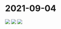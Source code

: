 # 2021-09-04

<image-container>
  <img preview="0" src="http://wangleant.com/turtle-source/IMG_20210904_064757.jpg"/>
</image-container>
<image-container>
  <img preview="0" src="http://wangleant.com/turtle-source/IMG_20210904_065426.jpg"/>
</image-container>
<image-container>
  <img preview="0" src="http://wangleant.com/turtle-source/IMG_20210904_070621.jpg"/>
</image-container>
<video-container>
  <source src="http://wangleant.com/turtle-source/VID_20210904_065458.mp4"/>
</video-container>
<video-container>
  <source src="http://wangleant.com/turtle-source/VID_20210904_070646.mp4"/>
</video-container>